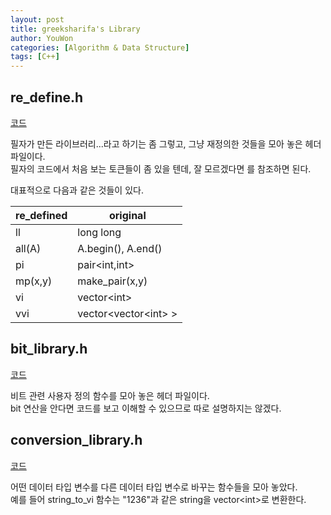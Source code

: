 ```yaml
---
layout: post
title: greeksharifa's Library
author: YouWon
categories: [Algorithm & Data Structure]
tags: [C++]
---
```


## re_define.h

[코드](https://github.com/greeksharifa/ps_code/blob/master/library/re_define.h)

필자가 만든 라이브러리...라고 하기는 좀 그렇고, 그냥 재정의한 것들을 모아 놓은 헤더 파일이다.  
필자의 코드에서 처음 보는 토큰들이 좀 있을 텐데, 잘 모르겠다면 를 참조하면 된다.

대표적으로 다음과 같은 것들이 있다.

re_defined | original
-------- | --------
ll | long long
all(A) | A.begin(), A.end()
pi | pair\<int,int\>
mp(x,y) | make_pair(x,y)
vi | vector\<int\>
vvi | vector\<vector\<int\> \>


## bit_library.h

[코드](https://github.com/greeksharifa/ps_code/blob/master/library/bit_library.h)

비트 관련 사용자 정의 함수를 모아 놓은 헤더 파일이다.  
bit 연산을 안다면 코드를 보고 이해할 수 있으므로 따로 설명하지는 않겠다.

## conversion_library.h

[코드](https://github.com/greeksharifa/ps_code/blob/master/library/conversion_library.h)

어떤 데이터 타입 변수를 다른 데이터 타입 변수로 바꾸는 함수들을 모아 놓았다.  
예를 들어 string_to_vi 함수는 "1236"과 같은 string을 vector\<int\>로 변환한다.
